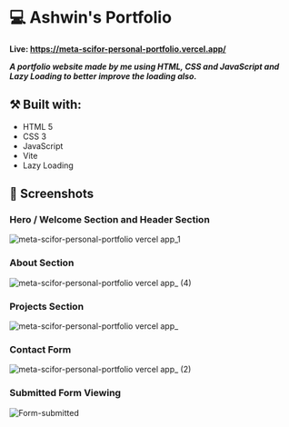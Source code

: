 # 💻 Ashwin's Portfolio

**Live: https://meta-scifor-personal-portfolio.vercel.app/** 

***A portfolio website made by me using HTML, CSS and JavaScript and Lazy Loading to better improve the loading also.***

## ⚒️ Built with:
- HTML 5
- CSS 3
- JavaScript
- Vite
- Lazy Loading

## 📸 Screenshots
### Hero / Welcome Section and Header Section
![meta-scifor-personal-portfolio vercel app_1](https://github.com/user-attachments/assets/6529c29e-72fd-4b05-b5ab-8f54bd3378c3)

### About Section
![meta-scifor-personal-portfolio vercel app_ (4)](https://github.com/user-attachments/assets/6ee0d2cb-51e0-4ca7-8b0a-ec60fdcf5f11)

### Projects Section
![meta-scifor-personal-portfolio vercel app_](https://github.com/user-attachments/assets/ea3742aa-5edb-4846-8720-6d34f6fd9172)

### Contact Form
![meta-scifor-personal-portfolio vercel app_ (2)](https://github.com/user-attachments/assets/54faafc8-6969-498b-8da6-8d895a6efcf8)

### Submitted Form Viewing
![Form-submitted](https://github.com/user-attachments/assets/9d9d975f-90fb-47a5-a357-7870766ba934)

